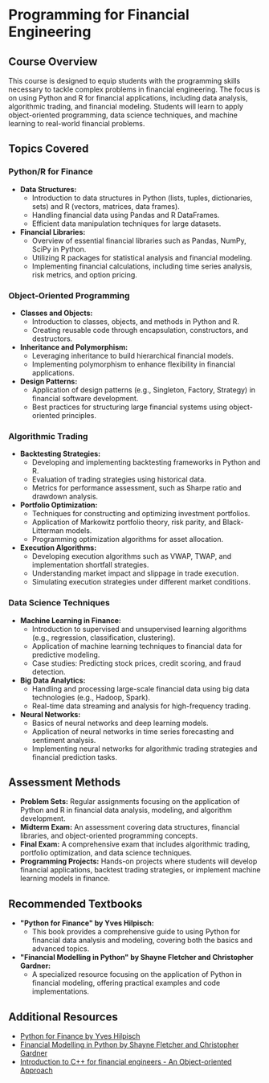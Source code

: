 # Programming for Financial Engineering

## Course Overview
This course is designed to equip students with the programming skills necessary to tackle complex problems in financial engineering. The focus is on using Python and R for financial applications, including data analysis, algorithmic trading, and financial modeling. Students will learn to apply object-oriented programming, data science techniques, and machine learning to real-world financial problems.

## Topics Covered

### Python/R for Finance
- **Data Structures:**
  - Introduction to data structures in Python (lists, tuples, dictionaries, sets) and R (vectors, matrices, data frames).
  - Handling financial data using Pandas and R DataFrames.
  - Efficient data manipulation techniques for large datasets.
- **Financial Libraries:**
  - Overview of essential financial libraries such as Pandas, NumPy, SciPy in Python.
  - Utilizing R packages for statistical analysis and financial modeling.
  - Implementing financial calculations, including time series analysis, risk metrics, and option pricing.

### Object-Oriented Programming
- **Classes and Objects:**
  - Introduction to classes, objects, and methods in Python and R.
  - Creating reusable code through encapsulation, constructors, and destructors.
- **Inheritance and Polymorphism:**
  - Leveraging inheritance to build hierarchical financial models.
  - Implementing polymorphism to enhance flexibility in financial applications.
- **Design Patterns:**
  - Application of design patterns (e.g., Singleton, Factory, Strategy) in financial software development.
  - Best practices for structuring large financial systems using object-oriented principles.

### Algorithmic Trading
- **Backtesting Strategies:**
  - Developing and implementing backtesting frameworks in Python and R.
  - Evaluation of trading strategies using historical data.
  - Metrics for performance assessment, such as Sharpe ratio and drawdown analysis.
- **Portfolio Optimization:**
  - Techniques for constructing and optimizing investment portfolios.
  - Application of Markowitz portfolio theory, risk parity, and Black-Litterman models.
  - Programming optimization algorithms for asset allocation.
- **Execution Algorithms:**
  - Developing execution algorithms such as VWAP, TWAP, and implementation shortfall strategies.
  - Understanding market impact and slippage in trade execution.
  - Simulating execution strategies under different market conditions.

### Data Science Techniques
- **Machine Learning in Finance:**
  - Introduction to supervised and unsupervised learning algorithms (e.g., regression, classification, clustering).
  - Application of machine learning techniques to financial data for predictive modeling.
  - Case studies: Predicting stock prices, credit scoring, and fraud detection.
- **Big Data Analytics:**
  - Handling and processing large-scale financial data using big data technologies (e.g., Hadoop, Spark).
  - Real-time data streaming and analysis for high-frequency trading.
- **Neural Networks:**
  - Basics of neural networks and deep learning models.
  - Application of neural networks in time series forecasting and sentiment analysis.
  - Implementing neural networks for algorithmic trading strategies and financial prediction tasks.

## Assessment Methods
- **Problem Sets:** Regular assignments focusing on the application of Python and R in financial data analysis, modeling, and algorithm development.
- **Midterm Exam:** An assessment covering data structures, financial libraries, and object-oriented programming concepts.
- **Final Exam:** A comprehensive exam that includes algorithmic trading, portfolio optimization, and data science techniques.
- **Programming Projects:** Hands-on projects where students will develop financial applications, backtest trading strategies, or implement machine learning models in finance.

## Recommended Textbooks
- **"Python for Finance" by Yves Hilpisch:**
  - This book provides a comprehensive guide to using Python for financial data analysis and modeling, covering both the basics and advanced topics.
- **"Financial Modelling in Python" by Shayne Fletcher and Christopher Gardner:**
  - A specialized resource focusing on the application of Python in financial modeling, offering practical examples and code implementations.

## Additional Resources
- [Python for Finance by Yves Hilpisch](https://www.sea-stat.com/wp-content/uploads/2021/05/Yves-Hilpisch-Python-for-Finance_-Mastering-Data-Driven-Finance-Book-OReilly-2018.pdf)
- [Financial Modelling in Python by Shayne Fletcher and Christopher Gardner](https://www.semanticscholar.org/paper/Financial-Modelling-in-Python-Fletcher-Gardner/82d92fd7a7cb6e1e35f5f59b04c08e21d3c45162)
- [Introduction to C++ for financial engineers - An Object-oriented Approach](https://github.com/PlamenStilyianov/Quant/blob/master/Introduction%20to%20C%2B%2B%20for%20Financial%20Engineers%20An%20Object-Oriented%20Approach%20(The%20Wil.pdf))
